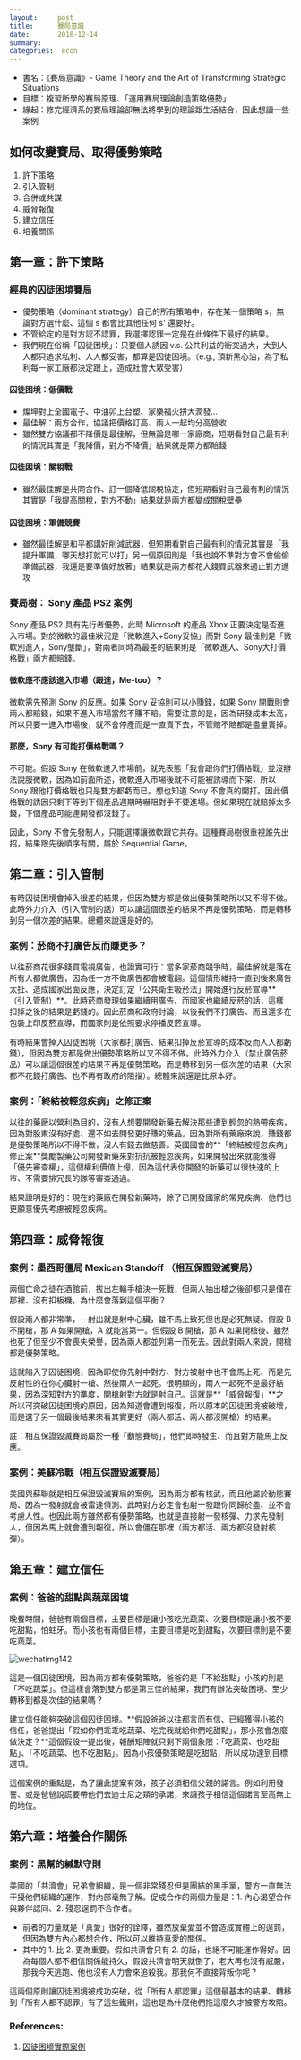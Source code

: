 ```yaml
---
layout:     post
title:      賽局意識
date:       2018-12-14
summary:    
categories:  econ
---
```


* 書名：《賽局意識》-  Game Theory and the Art of Transforming Strategic Situations
* 目標：複習所學的賽局原理、「運用賽局理論創造策略優勢」
* 緣起：修完經濟系的賽局理論卻無法將學到的理論跟生活結合，因此想讀一些案例



## 如何改變賽局、取得優勢策略

1. 許下策略
2. 引入管制
3. 合併或共謀
4. 威脅報復
5. 建立信任
6. 培養關係

## 第一章：許下策略


### 經典的囚徒困境賽局

* 優勢策略（dominant strategy）自己的所有策略中，存在某一個策略 s，無論對方選什麼、這個 s 都會比其他任何 s' 還要好。
* 不管給定的是對方認不認罪，我選擇認罪一定是在此條件下最好的結果。
* 我們現在俗稱「囚徒困境」：只要個人誘因 v.s. 公共利益的衝突過大，大到人人都只追求私利、人人都受害，都算是囚徒困境。（e.g., 頂新黑心油，為了私利每一家工廠都決定跟上，造成社會大眾受害）

#### 囚徒困境：低價戰

* 燦坤對上全國電子、中油卯上台塑、家樂福火拼大潤發...
* 最佳解：兩方合作，協議把價格訂高、兩人一起均分高營收
* 雖然雙方協議都不降價是最佳解，但無論是哪一家廠商，短期看對自己最有利的情況其實是「我降價，對方不降價」結果就是兩方都賠錢

#### 囚徒困境：關稅戰
* 雖然最佳解是共同合作、訂一個降低關稅協定，但短期看對自己最有利的情況其實是「我提高關稅，對方不動」結果就是兩方都變成關稅壁壘

#### 囚徒困境：軍備競賽
* 雖然最佳解是和平都講好削減武器，但短期看對自己最有利的情況其實是「我提升軍備，哪天想打就可以打」另一個原因則是「我也說不準對方會不會偷偷準備武器，我還是要準備好放著」結果就是兩方都花大錢買武器來遏止對方進攻


### 賽局樹： Sony 產品 PS2 案例
Sony 產品 PS2 具有先行者優勢，此時 Microsoft 的產品 Xbox 正要決定是否進入市場。對於微軟的最佳狀況是「微軟進入+Sony妥協」而對 Sony 最佳則是「微軟別進入，Sony壟斷」，對兩者同時為最差的結果則是「微軟進入、Sony大打價格戰」兩方都賠錢。

#### 微軟應不應該進入市場（跟進，Me-too）？
微軟需先預測 Sony 的反應。如果 Sony 妥協則可以小賺錢，如果 Sony 開戰則會兩人都賠錢，如果不進入市場當然不賺不賠。需要注意的是，因為研發成本太高，所以只要一進入市場後，就不會停產而是一直賣下去，不管賠不賠都是盡量賣掉。

#### 那麼，Sony 有可能打價格戰嗎？
不可能。假設 Sony 在微軟進入市場前，就先表態「我會跟你們打價格戰」並沒辦法說服微軟，因為如前面所述，微軟進入市場後就不可能被誘導而下架，所以 Sony 跟他打價格戰也只是雙方都虧而已。想也知道 Sony 不會真的開打。因此價格戰的誘因只剩下等到下個產品週期時嚇阻對手不要進場。但如果現在就賠掉太多錢，下個產品可能連開發都沒錢了。

因此，Sony 不會先發制人，只能選擇讓微軟跟它共存。這種賽局樹很重視誰先出招，結果跟先後順序有關，屬於 Sequential Game。

## 第二章：引入管制

有時囚徒困境會掉入很差的結果，但因為雙方都是做出優勢策略所以又不得不做。此時外力介入（引入管制的話）可以讓這個很差的結果不再是優勢策略，而是轉移到另一個次差的結果。總體來說還是好的。

### 案例：菸商不打廣告反而賺更多？
以往菸商花很多錢買電視廣告，也證實可行：當多家菸商競爭時，最佳解就是落在所有人都做廣告，因為任一方不做廣告都會被電翻。這個情形維持一直到後來廣告太扯、造成國家出面反應，決定訂定「公共衛生吸菸法」開始進行反菸宣導**（引入管制）**。此時菸商發現如果繼續用廣告、而國家也繼續反菸的話，這樣扣掉之後的結果是虧錢的。因此菸商和政府討論，以後我們不打廣告、而且還多在包裝上印反菸宣導，而國家則是依照要求停播反菸宣導。

有時結果會掉入囚徒困境（大家都打廣告、結果扣掉反菸宣導的成本反而人人都虧錢），但因為雙方都是做出優勢策略所以又不得不做。此時外力介入（禁止廣告菸品）可以讓這個很差的結果不再是優勢策略，而是轉移到另一個次差的結果（大家都不花錢打廣告、也不再有政府的阻擋）。總體來說還是比原本好。

### 案例：「終結被輕忽疾病」之修正案
以往的藥廠以營利為目的，沒有人想要開發新藥去解決那些遭到輕忽的熱帶疾病，因為對股東沒有好處、還不如去開發更好賺的藥品。因為對所有藥廠來說，賺錢都是優勢策略所以不得不做，沒人有錢去做慈善。英國國會的**「終結被輕忽疾病」修正案**獎勵製藥公司開發新藥來對抗抗被輕忽疾病，如果開發出來就能獲得「優先審查權」，這個權利價值上億，因為這代表你開發的新藥可以很快速的上市、不需要排冗長的隊等審查通過。

結果證明是好的：現在的藥廠在開發新藥時，除了已開發國家的常見疾病、他們也更願意優先考慮被輕忽疾病。

## 第四章：威脅報復

### 案例：墨西哥僵局 Mexican Standoff （相互保證毀滅賽局）

兩個亡命之徒在酒館前，拔出左輪手槍決一死戰，但兩人抽出槍之後卻都只是僵在那裡、沒有扣板機，為什麼會落到這個平衡？

假設兩人都非常準，一射出就是射中心臟，雖不馬上致死但也是必死無疑。假設 B 不開槍，那 A 如果開槍，A 就能當第一。但假設 B 開槍，那 A 如果開槍後、雖然也死了但至少不會喪失榮譽，因為兩人都並列第一而死去。因此對兩人來說，開槍都是優勢策略。

這就陷入了囚徒困境，因為即使你先射中對方、對方被射中也不會馬上死、而是先反射性的在你心臟射一槍、然後兩人一起死。很明顯的，兩人一起死不是最好結果，因為深知對方的準度，開槍射對方就是射自己。這就是**「威脅報復」**之所以可突破囚徒困境的原因，因為知道會遭到報復，所以原本的囚徒困境被破壞，而是選了另一個最後結果來看其實更好（兩人都活、兩人都沒開槍）的結果。

註：相互保證毀滅賽局屬於一種「動態賽局」，他們即時發生、而且對方能馬上反應。

### 案例：美蘇冷戰（相互保證毀滅賽局）
美國與蘇聯就是相互保證毀滅賽局的案例，因為兩方都有核武，而且他屬於動態賽局、因為一發射就會被雷達偵測、此時對方必定會也射一發跟你同歸於盡、並不會考慮人性。也因此兩方雖然都有優勢策略，也就是直接射一發核彈、力求先發制人，但因為馬上就會遭到報復，所以會僵在那裡（兩方都活、兩方都沒發射核彈）。


## 第五章：建立信任

### 案例：爸爸的甜點與蔬菜困境

晚餐時間，爸爸有兩個目標，主要目標是讓小孩吃光蔬菜、次要目標是讓小孩不要吃甜點，怕蛀牙。而小孩也有兩個目標，主要目標是吃到甜點，次要目標則是不要吃蔬菜。

![wechatimg142](https://user-images.githubusercontent.com/8178172/49943731-a3b0a080-ff23-11e8-92e8-cbd51d8ecb2f.jpeg)

這是一個囚徒困境，因為兩方都有優勢策略，爸爸的是「不給甜點」小孩的則是「不吃蔬菜」。但這樣會落到雙方都是第三佳的結果，我們有辦法突破困境、至少轉移到都是次佳的結果嗎？

建立信任能夠突破這個囚徒困境。**假設爸爸以往都言而有信、已經獲得小孩的信任，爸爸提出「假如你們乖乖吃蔬菜、吃完我就給你們吃甜點」，那小孩會怎麼做決定？**這個假設一提出後，報酬矩陣就只剩下兩個象限：「吃蔬菜、也吃甜點」、「不吃蔬菜、也不吃甜點」。因為小孩優勢策略是吃甜點，所以成功達到目標選項。

這個案例的重點是，為了讓此提案有效，孩子必須相信父親的諾言。例如利用發誓、或是爸爸說謊要帶他們去迪士尼之類的承諾，來讓孩子相信這個諾言至高無上的地位。

## 第六章：培養合作關係

### 案例：黑幫的緘默守則
美國的「共濟會」兄弟會組織，是一個非常殘忍但是團結的黑手黨，警方一直無法干擾他們組織的運作，對內部毫無了解。促成合作的兩個力量是：1. 內心渴望合作與夥伴認同、2. 殘忍逞罰不合作者。

* 前者的力量就是「真愛」很好的詮釋，雖然放棄愛並不會造成實體上的逞罰，但因為雙方內心都想合作，所以可以維持真愛的關係。
* 其中的 1. 比 2. 更為重要。假如共濟會只有 2. 的話，也絕不可能運作得好。因為每個人都不相信關係能持久，假設共濟會明天就倒了，老大再也沒有威嚴，那我今天逃跑、他也沒有人力會來追殺我。那我何不直接背叛你呢？

這兩個原則讓囚徒困境被成功突破，從「所有人都認罪」這個最基本的結果、轉移到「所有人都不認罪」有了這些鐵則，這也是為什麼他們拖這麼久才被警方攻陷。



### References:

1. [囚徒困境實際案例](http://m.ceconlinebbs.com/POST/1081997/)

